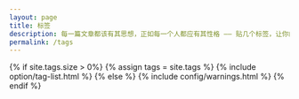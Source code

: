 ```yaml
---
layout: page
title: 标签
description: 每一篇文章都该有其思想，正如每一个人都应有其性格 —— 贴几个标签，让你的文章旗帜鲜明！
permalink: /tags
---
```


{% if site.tags.size > 0%}
	{% assign tags = site.tags %}
	{% include option/tag-list.html %}
{% else %}
	{% include config/warnings.html %}
{% endif %}
